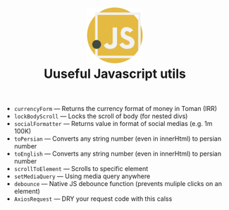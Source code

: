 <div align="center">
  <h1>
    <img src="./javascript.svg" alt='js-icon' height="25%" width="25%"/>
    <br />
   Uuseful Javascript utils
    <br />
    <br />
  </h1>
</div>

- `currencyForm` &mdash; Returns the currency format of money in Toman (IRR)
- `lockBodyScroll` &mdash; Locks the scroll of body (for nested divs)
- `socialFormatter` &mdash; Returns value in format of social medias (e.g. 1m 100K)
- `toPersian` &mdash; Converts any string number (even in innerHtml) to persian number
- `toEnglish` &mdash; Converts any string number (even in innerHtml) to persian number
- `scrollToElement` &mdash; Scrolls to specific element
- `setMediaQuery` &mdash; Using media query anywhere
- `debounce` &mdash; Native JS debounce function (prevents muliple clicks on an element)
- `AxiosRequest` &mdash; DRY your request code with this calss

